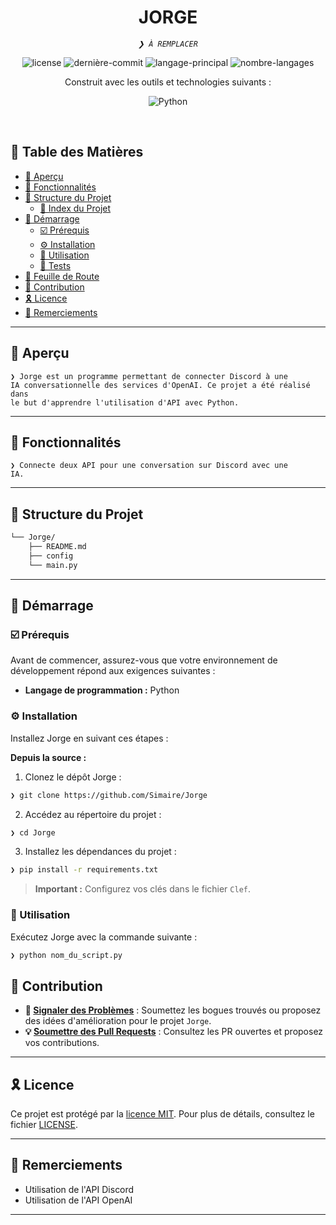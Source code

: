 <p align="center">
  <h1 align="center">JORGE</h1>
</p>
<p align="center">
  <em><code>❯ À REMPLACER</code></em>
</p>
<p align="center">
  <img src="https://img.shields.io/github/license/Simaire/Jorge?style=flat&logo=opensourceinitiative&logoColor=white&color=0080ff" alt="license">
  <img src="https://img.shields.io/github/last-commit/Simaire/Jorge?style=flat&logo=git&logoColor=white&color=0080ff" alt="dernière-commit">
  <img src="https://img.shields.io/github/languages/top/Simaire/Jorge?style=flat&color=0080ff" alt="langage-principal">
  <img src="https://img.shields.io/github/languages/count/Simaire/Jorge?style=flat&color=0080ff" alt="nombre-langages">
</p>
<p align="center">Construit avec les outils et technologies suivants :</p>
<p align="center">
  <img src="https://img.shields.io/badge/Python-3776AB.svg?style=flat&logo=Python&logoColor=white" alt="Python">
</p>
<br>

## 🔗 Table des Matières

- [📍 Aperçu](#-aperçu)
- [👾 Fonctionnalités](#-fonctionnalités)
- [📁 Structure du Projet](#-structure-du-projet)
  - [📂 Index du Projet](#-index-du-projet)
- [🚀 Démarrage](#-démarrage)
  - [☑️ Prérequis](#-prérequis)
  - [⚙️ Installation](#-installation)
  - [🤖 Utilisation](#🤖-utilisation)
  - [🧪 Tests](#🧪-tests)
- [📌 Feuille de Route](#-feuille-de-route)
- [🔰 Contribution](#-contribution)
- [🎗 Licence](#-licence)
- [🙌 Remerciements](#-remerciements)

---

## 📍 Aperçu

<code>❯ Jorge est un programme permettant de connecter Discord à une IA conversationnelle des services d'OpenAI. Ce projet a été réalisé dans le but d'apprendre l'utilisation d'API avec Python.</code>

---

## 👾 Fonctionnalités

<code>❯ Connecte deux API pour une conversation sur Discord avec une IA.</code>

---

## 📁 Structure du Projet

```sh
└── Jorge/
    ├── README.md
    ├── config
    └── main.py
```
---

## 🚀 Démarrage

### ☑️ Prérequis

Avant de commencer, assurez-vous que votre environnement de développement répond aux exigences suivantes :

- **Langage de programmation :** Python

### ⚙️ Installation

Installez Jorge en suivant ces étapes :

**Depuis la source :**

1. Clonez le dépôt Jorge :
```sh
❯ git clone https://github.com/Simaire/Jorge
```

2. Accédez au répertoire du projet :
```sh
❯ cd Jorge
```

3. Installez les dépendances du projet :
```sh
❯ pip install -r requirements.txt
```

> **Important :** Configurez vos clés dans le fichier `Clef`.

### 🤖 Utilisation

Exécutez Jorge avec la commande suivante :
```sh
❯ python nom_du_script.py
```

## 🔰 Contribution

- **🐛 [Signaler des Problèmes](https://github.com/Simaire/Jorge/issues)** : Soumettez les bogues trouvés ou proposez des idées d'amélioration pour le projet `Jorge`.
- **💡 [Soumettre des Pull Requests](https://github.com/Simaire/Jorge/pulls)** : Consultez les PR ouvertes et proposez vos contributions.

---

## 🎗 Licence

Ce projet est protégé par la [licence MIT](https://choosealicense.com/licenses/mit/). Pour plus de détails, consultez le fichier [LICENSE](https://github.com/Simaire/Jorge/blob/master/LICENSE).

---

## 🙌 Remerciements

- Utilisation de l'API Discord
- Utilisation de l'API OpenAI

---
